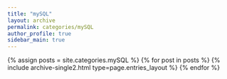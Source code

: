 ```yaml
---
title: "mySQL"
layout: archive
permalink: categories/mySQL
author_profile: true
sidebar_main: true
---
```


{% assign posts = site.categories.mySQL %}
{% for post in posts %} {% include archive-single2.html type=page.entries_layout %} {% endfor %}
